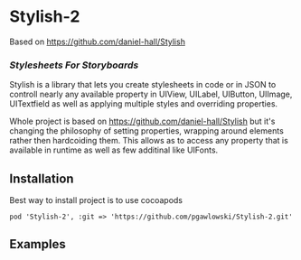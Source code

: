 # Stylish-2
Based on https://github.com/daniel-hall/Stylish

### _Stylesheets For Storyboards_
Stylish is a library that lets you create stylesheets in code or in JSON to controll nearly any available property in UIView, UILabel, UIButton, UIImage, UITextfield as well as applying multiple styles and overriding properties.

Whole project is based on https://github.com/daniel-hall/Stylish but it's changing the philosophy of setting properties, wrapping around elements rather then hardcoiding them. This allows as to access any property that is available in runtime as well as few additinal like UIFonts.

## Installation
Best way to install project is to use cocoapods
```
pod 'Stylish-2', :git => 'https://github.com/pgawlowski/Stylish-2.git'
```


## Examples

